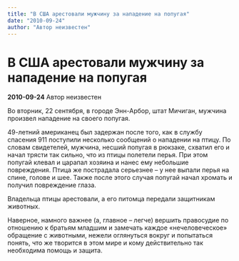 ```yaml
---
title: "В США арестовали мужчину за нападение на попугая"
date: "2010-09-24"
author: "Автор неизвестен"
---
```


# В США арестовали мужчину за нападение на попугая

**2010-09-24** Автор неизвестен

Во вторник, 22 сентября, в городе Энн-Арбор, штат Мичиган, мужчина произвел нападение на своего попугая.

49-летний американец был задержан после того, как в службу спасения 911 поступили несколько сообщений о нападении на птицу. По словам свидетелей, мужчина, несший попугая в рюкзаке, схватил его и начал трясти так сильно, что из птицы полетели перья. При этом попугай клевал и царапал хозяина и нанес ему небольшие повреждения. Птица же пострадала серьезнее – у нее выпали перья на спине, голове и шее. Также после этого случая попугай начал хромать и получил повреждение глаза.

Владельца птицы арестовали, а его питомца передали защитникам животных.

Наверное, намного важнее (а, главное – легче) вершить правосудие по отношению к братьям младшим и замечать каждое «нечеловеческое» обращение с животными, нежели оглянуться вокруг и попытаться понять, что же творится в этом мире и кому действительно так необходима помощь и защита.